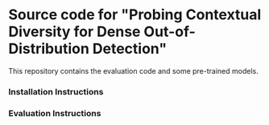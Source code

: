 # Source code for "Probing Contextual Diversity for Dense Out-of-Distribution Detection"
This repository contains the evaluation code and some pre-trained models.

### Installation Instructions

### Evaluation Instructions

